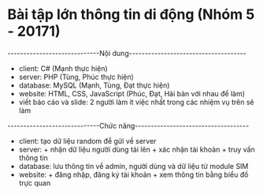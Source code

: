 # Bài tập lớn thông tin di động (Nhóm 5 - 20171)

-----------------------------Nội dung-------------------------------------
- client: C# (Mạnh thực hiện)
- server: PHP (Tùng, Phúc thực hiện)
- database: MySQL (Mạnh, Tùng, Đạt thực hiện)
- website: HTML, CSS, JavaScript (Phúc, Đạt, Hải bàn với nhau để làm)
- viết báo cáo và slide: 2 người làm ít việc nhất trong các nhiệm vụ trên sẽ làm

-----------------------------Chức năng------------------------------------
- client: tạo dữ liệu random để gửi về server
- server: + nhận dữ liệu người dùng tải lên
          + xác nhận tài khoản
          + truy vấn thông tin
- database: lưu thông tin về admin, người dùng và dữ liệu từ module SIM
- website: + đăng nhập, đăng ký tài khoản
           + xem thông tin bằng biểu đồ trực quan